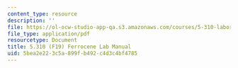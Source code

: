 ```yaml
---
content_type: resource
description: ''
file: https://ol-ocw-studio-app-qa.s3.amazonaws.com/courses/5-310-laboratory-chemistry-fall-2019/5bea2e223c5a899fb492c4d3c4bf4785_MIT5_310F19_Lab1.pdf
file_type: application/pdf
resourcetype: Document
title: 5.310 (F19) Ferrocene Lab Manual
uid: 5bea2e22-3c5a-899f-b492-c4d3c4bf4785
---
```

